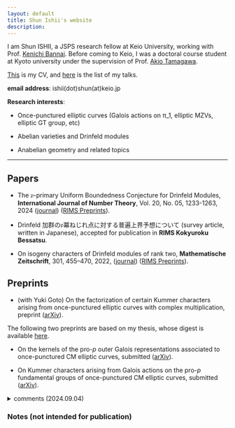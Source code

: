 ```yaml
---
layout: default
title: Shun Ishii's website
description:
---
```


I am Shun ISHII, a JSPS research fellow at Keio University, working with Prof. [Kenichi Bannai](https://www.math.keio.ac.jp/~bannai/en/). Before coming to Keio, I was a doctoral course student at Kyoto university under the supervision of Prof. [Akio Tamagawa](https://www.kurims.kyoto-u.ac.jp/en/list/TAMAGAWA,%20Akio.html).

[This](/cv) is my CV, and [here](/talks) is the list of my talks.

**email address**: ishii(dot)shun(at)keio.jp

**Research interests**:

- Once-punctured elliptic curves (Galois actions on π_1, elliptic MZVs, elliptic GT group, etc)

- Abelian varieties and Drinfeld modules

- Anabelian geometry and related topics

---

## Papers

- The $\mathfrak{p}$-primary Uniform Boundedness Conjecture for Drinfeld Modules, **International Journal of Number Theory**, Vol. 20, No. 05, 1233-1263, 2024 ([journal](https://www.worldscientific.com/doi/10.1142/S1793042124500611)) ([RIMS Preprints](https://www.kurims.kyoto-u.ac.jp/preprint/file/RIMS1927.pdf)).

- Drinfeld 加群の$\mathfrak{p}$冪ねじれ点に対する普遍上界予想について (survey article, written in Japanese), accepted for publication in **RIMS Kokyuroku Bessatsu**.

- On isogeny characters of Drinfeld modules of rank two, **Mathematische Zeitschrift**, 301, 455–470, 2022, ([journal](https://link.springer.com/article/10.1007/s00209-021-02921-5)) ([RIMS Preprints](https://www.kurims.kyoto-u.ac.jp/preprint/file/RIMS1947-revision.pdf)).

## Preprints

- (with Yuki Goto) On the factorization of certain Kummer characters arising from once-punctured elliptic curves with complex multiplication, preprint ([arXiv](https://arxiv.org/abs/2412.18846)).

The following two preprints are based on my thesis, whose digest is available [here](https://repository.kulib.kyoto-u.ac.jp/dspace/handle/2433/283508).

- On the kernels of the pro-$p$ outer Galois representations associated to once-punctured CM elliptic curves, submitted ([arXiv](https://arxiv.org/abs/2312.04196)).

- On Kummer characters arising from Galois actions on the pro-$p$ fundamental groups of once-punctured CM elliptic curves, submitted ([arXiv](https://arxiv.org/abs/2312.04175)).

<details>

<summary> comments (2024.09.04) </summary>
We've posted a revised manuscript on arXiv, improving the assertion of Theorem 1.5 (3). We also fix typographical errors and certain inaccuracies according to referee's comments.

</details>

### Notes (not intended for publication)
